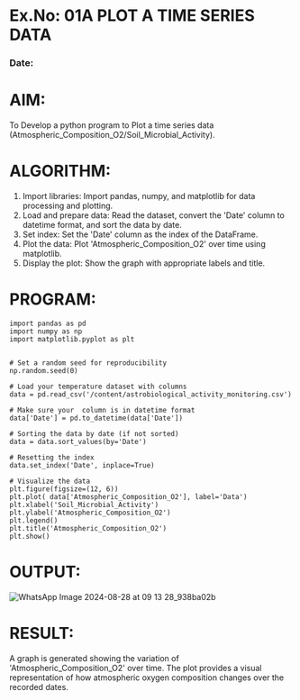 # Ex.No: 01A PLOT A TIME SERIES DATA
###  Date: 

# AIM:
To Develop a python program to Plot a time series data (Atmospheric_Composition_O2/Soil_Microbial_Activity).
# ALGORITHM:
1. Import libraries: Import pandas, numpy, and matplotlib for data processing and plotting.
2. Load and prepare data: Read the dataset, convert the 'Date' column to datetime format, and sort the data by date.
3. Set index: Set the 'Date' column as the index of the DataFrame.
4. Plot the data: Plot 'Atmospheric_Composition_O2' over time using matplotlib.
5. Display the plot: Show the graph with appropriate labels and title.
# PROGRAM:

```
import pandas as pd
import numpy as np
import matplotlib.pyplot as plt
 
 
# Set a random seed for reproducibility
np.random.seed(0)
 
# Load your temperature dataset with columns
data = pd.read_csv('/content/astrobiological_activity_monitoring.csv')
 
# Make sure your  column is in datetime format
data['Date'] = pd.to_datetime(data['Date'])
 
# Sorting the data by date (if not sorted)
data = data.sort_values(by='Date')
 
# Resetting the index
data.set_index('Date', inplace=True)

# Visualize the data
plt.figure(figsize=(12, 6))
plt.plot( data['Atmospheric_Composition_O2'], label='Data')
plt.xlabel('Soil_Microbial_Activity')
plt.ylabel('Atmospheric_Composition_O2')
plt.legend()
plt.title('Atmospheric_Composition_O2')
plt.show()
```









# OUTPUT:
![WhatsApp Image 2024-08-28 at 09 13 28_938ba02b](https://github.com/user-attachments/assets/fdcf5c96-5469-4dc4-b859-e70f4f9d6ebf)






# RESULT:
A graph is generated showing the variation of 'Atmospheric_Composition_O2' over time.
The plot provides a visual representation of how atmospheric oxygen composition changes over the recorded dates.
